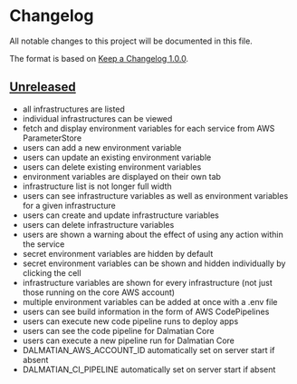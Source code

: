 # Changelog

All notable changes to this project will be documented in this file.

The format is based on [Keep a Changelog 1.0.0].

## [Unreleased]

- all infrastructures are listed
- individual infrastructures can be viewed
- fetch and display environment variables for each service from AWS ParameterStore
- users can add a new environment variable
- users can update an existing environment variable
- users can delete existing environment variables
- environment variables are displayed on their own tab
- infrastructure list is not longer full width
- users can see infrastructure variables as well as environment variables for a given infrastructure
- users can create and update infrastructure variables
- users can delete infrastructure variables
- users are shown a warning about the effect of using any action within the service
- secret environment variables are hidden by default
- secret environment variables can be shown and hidden individually by clicking the cell
- infrastructure variables are shown for every infrastructure (not just those running on the core AWS account)
- multiple environment variables can be added at once with a .env file
- users can see build information in the form of AWS CodePipelines
- users can execute new code pipeline runs to deploy apps
- users can see the code pipeline for Dalmatian Core
- users can execute a new pipeline run for Dalmatian Core
- DALMATIAN_AWS_ACCOUNT_ID automatically set on server start if absent
- DALMATIAN_CI_PIPELINE automatically set on server start if absent

[unreleased]: TODO
[keep a changelog 1.0.0]: https://keepachangelog.com/en/1.0.0/
